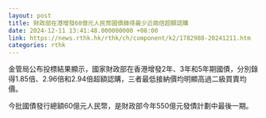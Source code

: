```yaml
---
layout: post
title: 財政部在港增發60億元人民幣國債錄得最少近兩倍超額認購
date: 2024-12-11 13:41:48.000000000 +08:00
link: https://news.rthk.hk/rthk/ch/component/k2/1782988-20241211.htm
categories: rthk
---
```


金管局公布投標結果顯示，國家財政部在香港增發2年、3年和5年期國債，分別錄得1.85倍、2.96倍和2.94倍超額認購，三者最低接納價均明顯高過二級買賣均價。

今批國債發行總額60億元人民幣，是財政部今年550億元發債計劃中最後一期。

